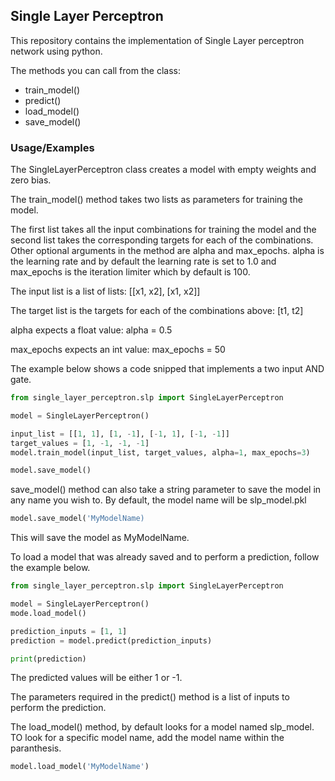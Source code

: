 ## Single Layer Perceptron

This repository contains the implementation of Single Layer perceptron network using python.

The methods you can call from the class:

- train_model()
- predict()
- load_model()
- save_model()

### Usage/Examples

The SingleLayerPerceptron class creates a model with empty weights and zero bias.

The train_model() method takes two lists as parameters for training the model.

The first list takes all the input combinations for training the model and the second list takes the corresponding targets for each of the combinations. Other optional arguments in the method are alpha and max_epochs. alpha is the learning rate and by default the learning rate is set to 1.0 and max_epochs is the iteration limiter which by default is 100.

The input list is a list of lists: [[x1, x2], [x1, x2]]

The target list is the targets for each of the combinations above: [t1, t2]

alpha expects a float value: alpha = 0.5

max_epochs expects an int value: max_epochs = 50

The example below shows a code snipped that implements a two input AND gate.

```python
from single_layer_perceptron.slp import SingleLayerPerceptron

model = SingleLayerPerceptron()

input_list = [[1, 1], [1, -1], [-1, 1], [-1, -1]]
target_values = [1, -1, -1, -1]
model.train_model(input_list, target_values, alpha=1, max_epochs=3)

model.save_model()
```

save_model() method can also take a string parameter to save the model in any name you wish to. By default, the model name will be slp_model.pkl

```python
model.save_model('MyModelName)
```

This will save the model as MyModelName.

To load a model that was already saved and to perform a prediction, follow the example below.

```python
from single_layer_perceptron.slp import SingleLayerPerceptron

model = SingleLayerPerceptron()
mode.load_model()

prediction_inputs = [1, 1]
prediction = model.predict(prediction_inputs)

print(prediction)
```

The predicted values will be either 1 or -1.

The parameters required in the predict() method is a list of inputs to perform the prediction.

The load_model() method, by default looks for a model named slp_model. TO look for a specific model name, add the model name within the paranthesis.

```python
model.load_model('MyModelName')
```